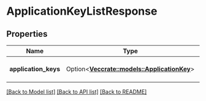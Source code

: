# ApplicationKeyListResponse

## Properties

Name | Type | Description | Notes
------------ | ------------- | ------------- | -------------
**application_keys** | Option<[**Vec<crate::models::ApplicationKey>**](ApplicationKey.md)> | Array of application keys. | [optional]

[[Back to Model list]](../README.md#documentation-for-models) [[Back to API list]](../README.md#documentation-for-api-endpoints) [[Back to README]](../README.md)



